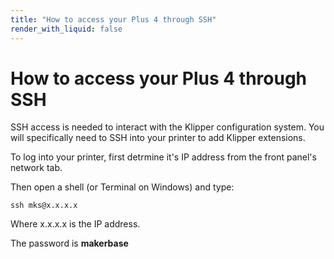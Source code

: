 ```yaml
---
title: "How to access your Plus 4 through SSH"
render_with_liquid: false
---
```





# How to access your Plus 4 through SSH

SSH access is needed to interact with the Klipper configuration system. You will specifically need to SSH into your printer to add Klipper extensions.

To log into your printer, first detrmine it's IP address from the front panel's network tab.

Then open a shell (or Terminal on Windows) and type:

```ssh mks@x.x.x.x``` 

Where x.x.x.x is the IP address.

The password is **makerbase**
